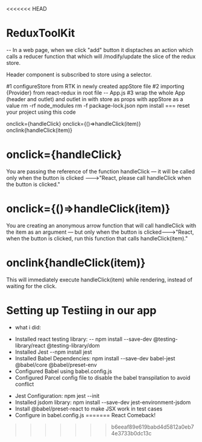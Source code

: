 <<<<<<< HEAD
# ReduxToolKit

-- In a web page, when we click "add" button it disptaches an action which calls a reducer function that which will /modify/update the slice of the redux store.

Header component is subscribed to store using a selector.

#1 configureStore from RTK in newly created appStore file
#2 importing {Provider} from react-redux in root file -- App.js
#3 wrap the whole App (header and outlet) and outlet in <Provider> with store as props with appStore as a value
rm -rf node_modules
rm -f package-lock.json
npm install === reset your project using this code

onclick={handleClick}
onclick={()=>handleClick(item)}
onclink{handleClick(item)}

# onclick={handleClick}

You are passing the reference of the function handleClick — it will be called only when the button is clicked --->"React, please call handleClick when the button is clicked."

# onclick={()=>handleClick(item)}

You are creating an anonymous arrow function that will call handleClick with the item as an argument — but only when the button is clicked--->"React, when the button is clicked, run this function that calls handleClick(item)."

# onclink{handleClick(item)}

This will immediately execute handleClick(item) while rendering, instead of waiting for the click.

# Setting up Testiing in our app

- what i did:

* Installed react testing library:
  -- npm install --save-dev @testing-library/react @testing-library/dom
* Installed Jest
  --npm install jest
* Installed Babel Dependencies:
  npm install --save-dev babel-jest @babel/core @babel/preset-env
* Configured Babel using babel.config.js
* Configured Parcel config file to disable the babel transpilation to avoid conflict

- Jest Configuration: npm jest --init
- Installed jsdom library: npm install --save-dev jest-environment-jsdom
- Install @babel/preset-react to make JSX work in test cases
- Configure in babel.config.js
=======
React Comeback!
>>>>>>> b6eeaf89e619babd4d5812a0eb74e3733b0dc13c
